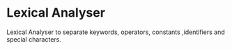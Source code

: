# Lexical Analyser

Lexical Analyser to separate keywords, operators, constants ,identifiers and special characters.